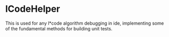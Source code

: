 # lCodeHelper

This is used for any l*code algorithm debugging in ide, implementing some of the fundamental methods for building unit tests.
